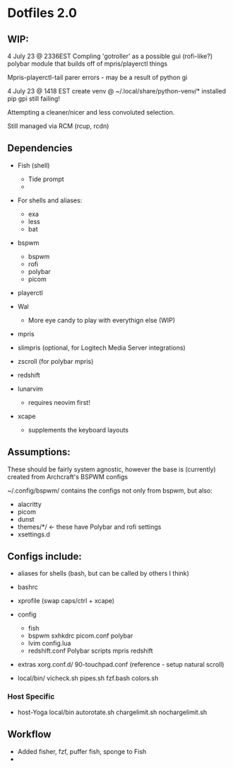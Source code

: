  # Dotfiles 2.0

## WIP:

4 July 23 @ 2336EST
Compling 'gotroller' as a possible gui (rofi-like?) polybar module that builds off of mpris/playerctl things

Mpris-playerctl-tail 
    parer errors - may be a result of python gi
    
4 July 23 @ 1418 EST
    create venv @ ~/.local/share/python-venv/*
    installed pip gpi
    still failing!



Attempting a cleaner/nicer and less convoluted selection.

Still managed via RCM (rcup, rcdn)

## Dependencies

* Fish (shell)
    - Tide prompt
    - 
* For shells and aliases:
    - exa
    - less
    - bat
* bspwm
    - bspwm
    - rofi
    - polybar
    - picom

* playerctl

* Wal 
    - More eye candy to play with everythign else (WIP)
* mpris
* slimpris (optional, for Logitech Media Server integrations)
* zscroll (for polybar mpris)


* redshift
* lunarvim
    - requires neovim first!
* xcape
    - supplements the keyboard layouts


## Assumptions:
These should be fairly system agnostic, however the base is (currently) created from Archcraft's BSPWM configs

~/.config/bspwm/   contains the configs not only from bspwm, but also:
   - alacritty
   - picom
   - dunst
   - themes/*/  <- these have Polybar and rofi settings
   - xsettings.d

## Configs include:

* aliases for shells (bash, but can be called by others I think)
* bashrc
* xprofile (swap caps/ctrl + xcape)

* config
    * fish
    * bspwm 
        sxhkdrc
        picom.conf
        polybar
    * lvim
        config.lua
    * redshift.conf
      Polybar
        scripts
            mpris redshift
            
* extras
    xorg.conf.d/
        90-touchpad.conf  (reference - setup natural scroll)

* local/bin/
    vicheck.sh
    pipes.sh
    fzf.bash
    colors.sh

### Host Specific
* host-Yoga
    local/bin
        autorotate.sh 
        chargelimit.sh
        nochargelimit.sh

## Workflow
* Added fisher, fzf, puffer fish, sponge to Fish
* 
